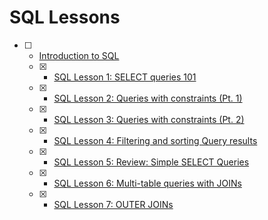# SQL Lessons

- [ ] - [Introduction to SQL](https://sqlbolt.com/)
  - [x] - [SQL Lesson 1: SELECT queries 101](https://sqlbolt.com/lesson/select_queries_introduction)
  - [x] - [SQL Lesson 2: Queries with constraints (Pt. 1)](https://sqlbolt.com/lesson/select_queries_with_constraints)
  - [x] - [SQL Lesson 3: Queries with constraints (Pt. 2)](https://sqlbolt.com/lesson/select_queries_with_constraints_pt_2)
  - [x] - [SQL Lesson 4: Filtering and sorting Query results](https://sqlbolt.com/lesson/filtering_sorting_query_results)
  - [x] - [SQL Lesson 5: Review: Simple SELECT Queries](https://sqlbolt.com/lesson/select_queries_review)
  - [x] - [SQL Lesson 6: Multi-table queries with JOINs](https://sqlbolt.com/lesson/select_queries_with_joins)
  - [x] - [SQL Lesson 7: OUTER JOINs](https://sqlbolt.com/lesson/select_queries_with_outer_joins)


